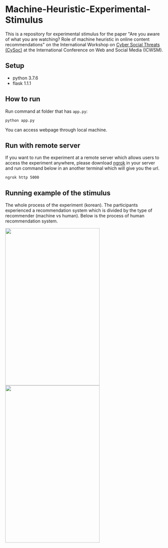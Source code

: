 # Machine-Heuristic-Experimental-Stimulus
This is a repository for experimental stimulus for the paper "Are you aware of what you are watching? Role of machine heuristic in online content recommendations" on the International Workshop on [Cyber Social Threats (CySoc)](https://cysoc2022.github.io/) at the International Conference on Web and Social Media (ICWSM).


## Setup
* python 3.7.6
* flask 1.1.1

## How to run
Run command at folder that has ``app.py``:
```
python app.py
```
You can access webpage through local machine.


## Run with remote server
If you want to run the experiment at a remote server which allows users to access the experiment anywhere, please download [ngrok](https://ngrok.com/) in your server and run command below in an another terminal which will give you the url.  

```
ngrok http 5000
```


## Running example of the stimulus
The whole process of the experiment (korean). The participants experienced a recommendation system which is divided by the type of recommender (machine vs human). Below is the process of human recommendation system.  


<img src="https://user-images.githubusercontent.com/47997074/165882131-f98e685b-3680-4250-b037-4fb12225ccf7.png" width="300px" height="500px"/>
<img src="https://user-images.githubusercontent.com/47997074/165882217-e4e48e6f-1bdf-414a-9c83-f13f4b22df54.png" width="300px" height="500px"/>
